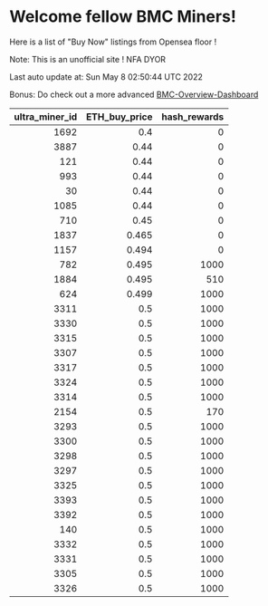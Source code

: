 # Welcome fellow BMC Miners!
Here is a list of "Buy Now" listings from Opensea floor !

Note: This is an unofficial site ! NFA DYOR

Last auto update at: Sun May  8 02:50:44 UTC 2022

Bonus: Do check out a more advanced [BMC-Overview-Dashboard](https://dune.com/defifunk/BMC-Overview-Dashboard)


|   ultra_miner_id |   ETH_buy_price |   hash_rewards |
|-----------------:|----------------:|---------------:|
|             1692 |           0.4   |              0 |
|             3887 |           0.44  |              0 |
|              121 |           0.44  |              0 |
|              993 |           0.44  |              0 |
|               30 |           0.44  |              0 |
|             1085 |           0.44  |              0 |
|              710 |           0.45  |              0 |
|             1837 |           0.465 |              0 |
|             1157 |           0.494 |              0 |
|              782 |           0.495 |           1000 |
|             1884 |           0.495 |            510 |
|              624 |           0.499 |           1000 |
|             3311 |           0.5   |           1000 |
|             3330 |           0.5   |           1000 |
|             3315 |           0.5   |           1000 |
|             3307 |           0.5   |           1000 |
|             3317 |           0.5   |           1000 |
|             3324 |           0.5   |           1000 |
|             3314 |           0.5   |           1000 |
|             2154 |           0.5   |            170 |
|             3293 |           0.5   |           1000 |
|             3300 |           0.5   |           1000 |
|             3298 |           0.5   |           1000 |
|             3297 |           0.5   |           1000 |
|             3325 |           0.5   |           1000 |
|             3393 |           0.5   |           1000 |
|             3392 |           0.5   |           1000 |
|              140 |           0.5   |           1000 |
|             3332 |           0.5   |           1000 |
|             3331 |           0.5   |           1000 |
|             3305 |           0.5   |           1000 |
|             3326 |           0.5   |           1000 |